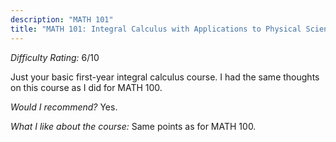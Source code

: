 ```yaml
---
description: "MATH 101"
title: "MATH 101: Integral Calculus with Applications to Physical Sciences and Engineering"
---
```


*Difficulty Rating:* 6/10

Just your basic first-year integral calculus course. I had the same thoughts on this course as I did for MATH 100.

*Would I recommend?* Yes.

*What I like about the course:* Same points as for MATH 100.
